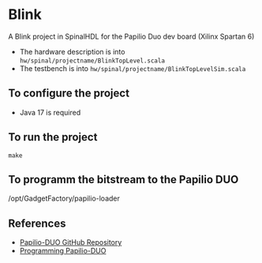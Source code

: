 # Blink
A Blink project in SpinalHDL for the Papilio Duo dev board (Xilinx Spartan 6)
* The hardware description is into `hw/spinal/projectname/BlinkTopLevel.scala`
* The testbench is into `hw/spinal/projectname/BlinkTopLevelSim.scala`

## To configure the project
* Java 17 is required

## To run the project
```
make
```

## To programm the bitstream to the Papilio DUO
/opt/GadgetFactory/papilio-loader


## References
* [Papilio-DUO GitHub Repository](https://github.com/GadgetFactory/Papilio-DUO)
* [Programming Papilio-DUO](https://github.com/defano/digital-design/blob/master/docs/papilio-instructions.md)